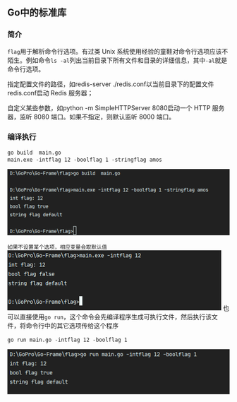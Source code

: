 ## Go中的标准库

### 简介

`flag`用于解析命令行选项。有过类 Unix 系统使用经验的童鞋对命令行选项应该不陌生。例如命令`ls -al`列出当前目录下所有文件和目录的详细信息，其中`-al`就是命令行选项。

指定配置文件的路径，如redis-server ./redis.conf以当前目录下的配置文件redis.conf启动 Redis 服务器；

自定义某些参数，如python -m SimpleHTTPServer 8080启动一个 HTTP 服务器，监听 8080 端口。如果不指定，则默认监听 8000 端口。

### 编译执行
```shell script
go build  main.go
main.exe -intflag 12 -boolflag 1 -stringflag amos
```
![](.README_images/166f88ea.png)

`如果不设置某个选项，相应变量会取默认值`
![](.README_images/06ded915.png)
也可以直接使用`go run`，这个命令会先编译程序生成可执行文件，然后执行该文件，将命令行中的其它选项传给这个程序
```shell script
go run main.go -intflag 12 -boolflag 1
```
![](.README_images/5531e619.png)




